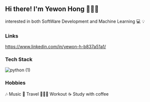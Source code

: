 ## Hi there! I'm Yewon Hong 👩🏻‍💻
interested in both SoftWare Development and Machine Learning 💻 💡

### Links

https://www.linkedin.com/in/yewon-h-b837a51a1/ 

### Tech Stack
![python (1)](https://user-images.githubusercontent.com/88092102/197362752-a014e754-ccde-478d-bdd5-4f4f11910458.svg)

### Hobbies
🎶 Music 🛫 Travel 🏃🏻‍♀️ Workout ☕️ Study with coffee
